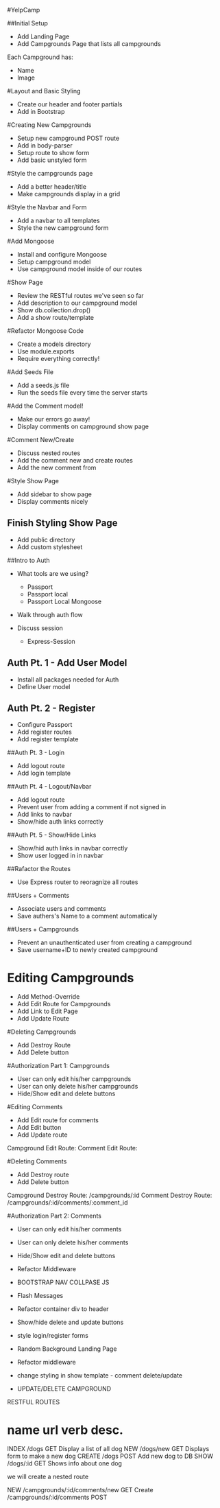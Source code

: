 #YelpCamp

##Initial Setup
* Add Landing Page
* Add Campgrounds Page that lists all campgrounds

Each Campground has:
   * Name
   * Image

#Layout and Basic Styling
* Create our header and footer partials
* Add in Bootstrap

#Creating New Campgrounds
* Setup new campground POST route
* Add in body-parser
* Setup route to show form
* Add basic unstyled form

#Style the campgrounds page
* Add a better header/title
* Make campgrounds display in a grid

#Style the Navbar and Form
* Add a navbar to all templates
* Style the new campground form

#Add Mongoose
* Install and configure Mongoose
* Setup campground model
* Use campground model inside of our routes

#Show Page
* Review the RESTful routes we've seen so far
* Add description to our campground model
* Show db.collection.drop()
* Add a show route/template

#Refactor Mongoose Code
* Create a models directory
* Use module.exports
* Require everything correctly!

#Add Seeds File
* Add a seeds.js file
* Run the seeds file every time the server starts

#Add the Comment model!
* Make our errors go away!
* Display comments on campground show page

#Comment New/Create
* Discuss nested routes
* Add the comment new and create routes
* Add the new comment from

#Style Show Page
* Add sidebar to show page
* Display  comments nicely 

## Finish Styling Show Page
* Add public directory
* Add custom stylesheet

##Intro to Auth
* What tools are we using?
   * Passport
   * Passport local
   * Passport Local Mongoose

* Walk through auth flow
* Discuss session 
   * Express-Session

## Auth Pt. 1 - Add User Model
* Install all packages needed for Auth
* Define User model

## Auth Pt. 2 - Register
* Configure Passport
* Add register routes
* Add register template

##Auth Pt. 3 - Login
* Add logout route
* Add login template

##Auth Pt. 4 - Logout/Navbar
* Add logout route
* Prevent user from adding a comment if not signed in
* Add links to navbar
* Show/hide auth links correctly 

##Auth Pt. 5 - Show/Hide Links
* Show/hid auth links in navbar correctly
* Show user logged in in navbar 

##Rafactor the Routes
* Use Express router to reoragnize all routes

##Users + Comments
* Associate users and comments
* Save authers's Name to a comment automatically

##Users + Campgrounds
* Prevent an unauthenticated user from creating a campground
* Save username+ID to newly created campground

# Editing Campgrounds
* Add Method-Override
* Add Edit Route for Campgrounds
* Add Link to Edit Page
* Add Update Route

#Deleting Campgrounds
* Add Destroy Route
* Add Delete button

#Authorization Part 1: Campgrounds
* User can only edit his/her campgrounds
* User can only delete his/her campgrounds
* Hide/Show edit and delete buttons

#Editing Comments
* Add Edit route for comments
* Add Edit button
* Add Update route

Campground Edit Route: <!--/campgrounds/:id/edit-->
Comment Edit Route:   <!--/campgrounds/:id/comments/:comment_id/edit-->

#Deleting Comments
* Add Destroy route
* Add Delete button

Campground Destroy Route: /campgrounds/:id
Comment Destroy Route:    /campgrounds/:id/comments/:comment_id

#Authorization Part 2: Comments
* User can only edit his/her comments
* User can only delete his/her comments
* Hide/Show edit and delete buttons
* Refactor Middleware


* BOOTSTRAP NAV COLLPASE JS
* Flash Messages
* Refactor container div to header
* Show/hide delete and update buttons
* style login/register forms
* Random Background Landing Page
* Refactor middleware
* change styling in show template - comment delete/update
* UPDATE/DELETE CAMPGROUND


RESTFUL ROUTES

name      url      verb    desc.
===============================================
INDEX   /dogs      GET   Display a list of all dog
NEW     /dogs/new  GET   Displays form to make a new dog
CREATE  /dogs      POST  Add new dog to DB
SHOW    /dogs/:id  GET   Shows info about one dog

we will create a nested route

NEW      /campgrounds/:id/comments/new    GET
Create   /campgrounds/:id/comments        POST
